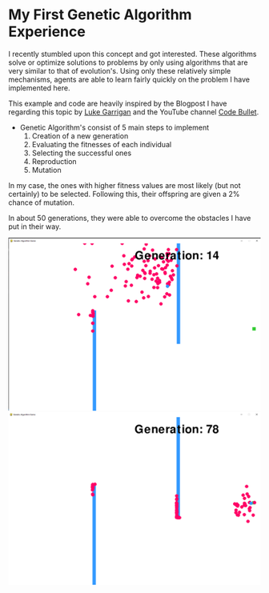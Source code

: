 # My First Genetic Algorithm Experience

I recently stumbled upon this concept and got interested. These algorithms solve or optimize solutions to problems by only using algorithms that are very similar to that of evolution's. Using only these relatively simple mechanisms, agents are able to learn fairly quickly on the problem I have implemented here. 

This example and code are heavily inspired by the Blogpost I have regarding this topic by [Luke Garrigan](https://dev.to/lukegarrigan/genetic-algorithms-in-javascript-mc3) and the YouTube channel [Code Bullet](https://www.youtube.com/watch?v=BOZfhUcNiqk).

* Genetic Algorithm's consist of 5 main steps to implement
	1. Creation of a new generation
	2. Evaluating the fitnesses of each individual
	3. Selecting the successful ones
	4. Reproduction
	5. Mutation

In my case, the ones with higher fitness values are most likely (but not certainly) to be selected. Following this, their offspring are given a 2% chance of mutation.

In about 50 generations, they were able to overcome the obstacles I have put in their way.

![Generation 14](images/gen14.png)
![Generation 78](images/gen78.png)